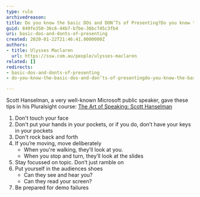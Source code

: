 ```yaml
---
type: rule
archivedreason: 
title: Do you know the basic DOs and DON’Ts of Presenting?Do you know the basic Dos and Don’ts of presenting?
guid: 849fe350-36c6-44b7-b7be-36bc745c3fb4
uri: basic-dos-and-donts-of-presenting
created: 2020-01-22T21:46:41.0000000Z
authors:
- title: Ulysses Maclaren
  url: https://ssw.com.au/people/ulysses-maclaren
related: []
redirects:
- basic-dos-and-donts-of-presenting
- do-you-know-the-basic-dos-and-don’ts-of-presentingdo-you-know-the-basic-dos-and-don’ts-of-presenting

---
```


Scott Hanselman, a very well-known Microsoft public speaker, gave these tips in his Pluralsight course: [The Art of Speaking: Scott Hanselman](https&#58;//www.pluralsight.com/courses/hanselman-speaking)

<!--endintro-->

1. Don't touch your face
2. Don't put your hands in your pockets, or if you do, don’t have your keys in your pockets
3. Don't rock back and forth
4. If you’re moving, move deliberately
    * When you're walking, they’ll look at you.
    * When you stop and turn, they’ll look at the slides
5. Stay focussed on topic. Don’t just ramble on
6. Put yourself in the audiences shoes
    * Can they see and hear you?
    * Can they read your screen?
7. Be prepared for demo failures
